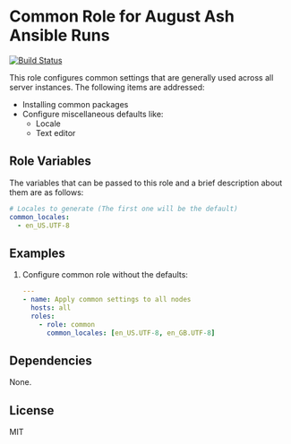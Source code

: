 # Common Role for August Ash Ansible Runs

[![Build Status](https://travis-ci.org/petemcw/ansible-role-common.svg?branch=master)](https://travis-ci.org/petemcw/ansible-role-common)

This role configures common settings that are generally used across all
server instances. The following items are addressed:

* Installing common packages
* Configure miscellaneous defaults like:
  - Locale
  - Text editor

## Role Variables

The variables that can be passed to this role and a brief description about
them are as follows:

```yaml
# Locales to generate (The first one will be the default)
common_locales:
  - en_US.UTF-8
```

## Examples

1. Configure common role without the defaults:

    ```yaml
    ---
    - name: Apply common settings to all nodes
      hosts: all
      roles:
        - role: common
          common_locales: [en_US.UTF-8, en_GB.UTF-8]
    ```

## Dependencies

None.

## License

MIT
